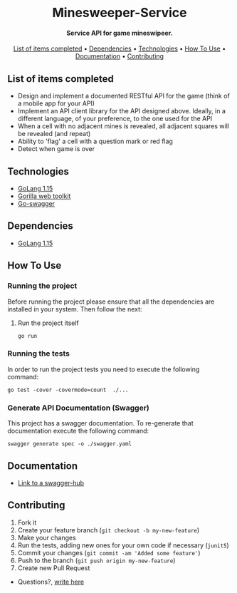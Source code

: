 <h1 align="center">
  <br>
  <br>
  Minesweeper-Service
  <br>
</h1>
<h4 align="center">Service API for game mineswipeer.</h4>
<p align="center">
  <a href="#list-of-items-completed">List of items completed</a> •
  <a href="#dependencies">Dependencies</a> •
  <a href="#technologies">Technologies</a> •
  <a href="#how-to-use">How To Use</a> •
  <a href="#documentation">Documentation</a> •
  <a href="#contributing">Contributing</a> 
</p>


##  List of items completed

* Design and implement a documented RESTful API for the game (think of a mobile app for your API)
* Implement an API client library for the API designed above. Ideally, in a different language, of your preference, to the one used for the API
* When a cell with no adjacent mines is revealed, all adjacent squares will be revealed (and repeat)
* Ability to 'flag' a cell with a question mark or red flag
* Detect when game is over


## Technologies 
* [GoLang 1.15](https://golang.org/)
* [Gorilla web toolkit](https://www.gorillatoolkit.org/)
* [Go-swagger](https://goswagger.io/)



## Dependencies
* [GoLang 1.15](https://golang.org/)



## How To Use

### Running the project

Before running the project please ensure that all the dependencies are installed in your system. Then follow the next:

1. Run the project itself 

    ```
    go run
    ```
### Running the tests

In order to run the project tests you need to execute the following command:

```
go test -cover -covermode=count  ./...
```

### Generate API Documentation (Swagger)

This project has a swagger documentation. To re-generate that documentation execute the following command:

```
swagger generate spec -o ./swagger.yaml 
```


## Documentation

* [Link to a swagger-hub](https://app.swaggerhub.com/apis/obarra-dev/MinesweeperApiRest/1.0.0)


## Contributing
1. Fork it
2. Create your feature branch (`git checkout -b my-new-feature`)
3. Make your changes
4. Run the tests, adding new ones for your own code if necessary (`junit5`)
5. Commit your changes (`git commit -am 'Added some feature'`)
6. Push to the branch (`git push origin my-new-feature`)
7. Create new Pull Request

* Questions?, <a href="mailto:barraomar12@gmail.com?Subject=Question about Game Mineswipeer" target="_blank">write here</a>
